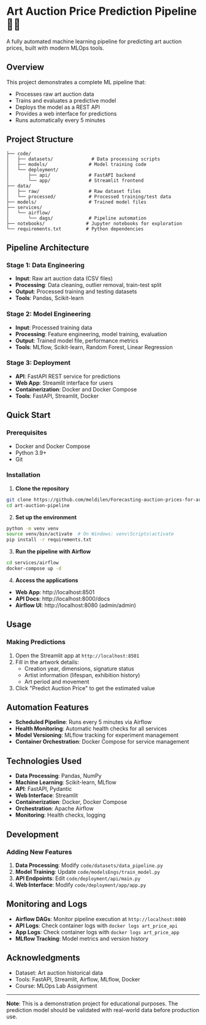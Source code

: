 # Art Auction Price Prediction Pipeline 🎨🤖

A fully automated machine learning pipeline for predicting art auction prices, built with modern MLOps tools.

## Overview

This project demonstrates a complete ML pipeline that:
- Processes raw art auction data
- Trains and evaluates a predictive model
- Deploys the model as a REST API
- Provides a web interface for predictions
- Runs automatically every 5 minutes

## Project Structure

```
├── code/
│   ├── datasets/              # Data processing scripts
│   ├── models/               # Model training code
│   └── deployment/
│       ├── api/              # FastAPI backend
│       └── app/              # Streamlit frontend
├── data/
│   ├── raw/                  # Raw dataset files
│   └── processed/            # Processed training/test data
├── models/                   # Trained model files
├── services/
│   └── airflow/
│       └── dags/             # Pipeline automation
├── notebooks/               # Jupyter notebooks for exploration
└── requirements.txt         # Python dependencies
```

## Pipeline Architecture

### Stage 1: Data Engineering
- **Input**: Raw art auction data (CSV files)
- **Processing**: Data cleaning, outlier removal, train-test split
- **Output**: Processed training and testing datasets
- **Tools**: Pandas, Scikit-learn

### Stage 2: Model Engineering
- **Input**: Processed training data
- **Processing**: Feature engineering, model training, evaluation
- **Output**: Trained model file, performance metrics
- **Tools**: MLflow, Scikit-learn, Random Forest, Linear Regression

### Stage 3: Deployment
- **API**: FastAPI REST service for predictions
- **Web App**: Streamlit interface for users
- **Containerization**: Docker and Docker Compose
- **Tools**: FastAPI, Streamlit, Docker

## Quick Start

### Prerequisites
- Docker and Docker Compose
- Python 3.9+
- Git

### Installation

1. **Clone the repository**
```bash
git clone https://github.com/meldilen/Forecasting-auction-prices-for-artworks.git
cd art-auction-pipeline
```

2. **Set up the environment**
```bash
python -m venv venv
source venv/bin/activate  # On Windows: venv\Scripts\activate
pip install -r requirements.txt
```

3. **Run the pipeline with Airflow**
```bash
cd services/airflow
docker-compose up -d
```

4. **Access the applications**
- **Web App**: http://localhost:8501
- **API Docs**: http://localhost:8000/docs
- **Airflow UI**: http://localhost:8080 (admin/admin)

## Usage

### Making Predictions

1. Open the Streamlit app at `http://localhost:8501`
2. Fill in the artwork details:
   - Creation year, dimensions, signature status
   - Artist information (lifespan, exhibition history)
   - Art period and movement
3. Click "Predict Auction Price" to get the estimated value

## Automation Features

- **Scheduled Pipeline**: Runs every 5 minutes via Airflow
- **Health Monitoring**: Automatic health checks for all services
- **Model Versioning**: MLflow tracking for experiment management
- **Container Orchestration**: Docker Compose for service management

## Technologies Used

- **Data Processing**: Pandas, NumPy
- **Machine Learning**: Scikit-learn, MLflow
- **API**: FastAPI, Pydantic
- **Web Interface**: Streamlit
- **Containerization**: Docker, Docker Compose
- **Orchestration**: Apache Airflow
- **Monitoring**: Health checks, logging

## Development

### Adding New Features

1. **Data Processing**: Modify `code/datasets/data_pipeline.py`
2. **Model Training**: Update `code/modelsEngs/train_model.py`
3. **API Endpoints**: Edit `code/deployment/api/main.py`
4. **Web Interface**: Modify `code/deployment/app/app.py`

## Monitoring and Logs

- **Airflow DAGs**: Monitor pipeline execution at `http://localhost:8080`
- **API Logs**: Check container logs with `docker logs art_price_api`
- **App Logs**: Check container logs with `docker logs art_price_app`
- **MLflow Tracking**: Model metrics and version history

## Acknowledgments

- Dataset: Art auction historical data
- Tools: FastAPI, Streamlit, Airflow, MLflow, Docker
- Course: MLOps Lab Assignment

---

**Note**: This is a demonstration project for educational purposes. The prediction model should be validated with real-world data before production use.